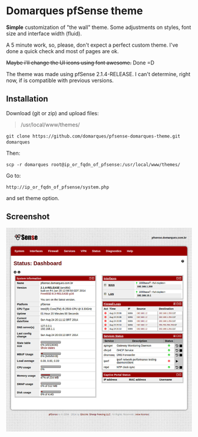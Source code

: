 Domarques pfSense theme
========

**Simple** customization of "the wall" theme. Some adjustments on styles, font size and interface width (fluid).

A 5 minute work, so, please, don't expect a perfect custom theme. I've done a quick check and most of pages are ok.

~~Maybe i'll change the UI icons using font awesome.~~ Done =D

The theme was made using pfSense 2.1.4-RELEASE. I can't determine, right now, if is compatible with previous versions.

Installation
--------

Download (git or zip) and upload files:

> /usr/local/www/themes/

    git clone https://github.com/domarques/pfsense-domarques-theme.git domarques

Then:

    scp -r domarques root@ip_or_fqdn_of_pfsense:/usr/local/www/themes/

Go to:

    http://ip_or_fqdn_of_pfsense/system.php

and set theme option.

Screenshot
--------
![Theme preview](preview.jpg "Theme preview")